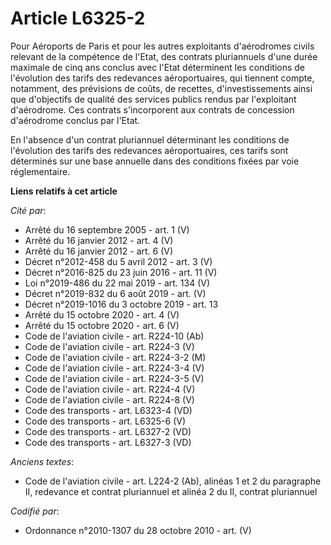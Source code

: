 # Article L6325-2

Pour Aéroports de Paris et pour les autres exploitants d'aérodromes civils relevant de la compétence de l'Etat, des contrats
pluriannuels d'une durée maximale de cinq ans conclus avec l'Etat déterminent les conditions de l'évolution des tarifs des
redevances aéroportuaires, qui tiennent compte, notamment, des prévisions de coûts, de recettes, d'investissements ainsi que
d'objectifs de qualité des services publics rendus par l'exploitant d'aérodrome. Ces contrats s'incorporent aux contrats de
concession d'aérodrome conclus par l'Etat.

En l'absence d'un contrat pluriannuel déterminant les conditions de l'évolution des tarifs des redevances aéroportuaires, ces
tarifs sont déterminés sur une base annuelle dans des conditions fixées par voie réglementaire.

**Liens relatifs à cet article**

_Cité par_:

  - Arrêté du 16 septembre 2005 - art. 1 (V)
  - Arrêté du 16 janvier 2012 - art. 4 (V)
  - Arrêté du 16 janvier 2012 - art. 6 (V)
  - Décret n°2012-458  du 5 avril 2012 - art. 3 (V)
  - Décret n°2016-825 du 23 juin 2016 - art. 11 (V)
  - Loi n°2019-486 du 22 mai 2019 - art. 134 (V)
  - Décret n°2019-832 du 6 août 2019 - art. (V)
  - Décret n°2019-1016 du 3 octobre 2019 - art. 13
  - Arrêté du 15 octobre 2020 - art. 4 (V)
  - Arrêté du 15 octobre 2020 - art. 6 (V)
  - Code de l'aviation civile - art. R224-10 (Ab)
  - Code de l'aviation civile - art. R224-3 (V)
  - Code de l'aviation civile - art. R224-3-2 (M)
  - Code de l'aviation civile - art. R224-3-4 (V)
  - Code de l'aviation civile - art. R224-3-5 (V)
  - Code de l'aviation civile - art. R224-4 (V)
  - Code de l'aviation civile - art. R224-8 (V)
  - Code des transports - art. L6323-4 (VD)
  - Code des transports - art. L6325-6 (V)
  - Code des transports - art. L6327-2 (VD)
  - Code des transports - art. L6327-3 (VD)

_Anciens textes_:

  - Code de l'aviation civile - art. L224-2 (Ab), alinéas 1 et 2 du paragraphe II, redevance et contrat pluriannuel et alinéa 2 du II, contrat pluriannuel

_Codifié par_:

  - Ordonnance n°2010-1307 du 28 octobre 2010 - art. (V)
